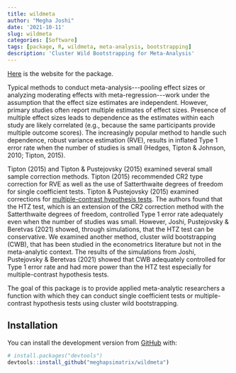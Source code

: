 ```yaml
---
title: wildmeta
author: "Megha Joshi"
date: '2021-10-11'
slug: wildmeta
categories: [Software]
tags: [package, R, wildmeta, meta-analysis, bootstrapping]
description: 'Cluster Wild Bootstrapping for Meta-Analysis'
---
```


[Here](https://meghapsimatrix.github.io/wildmeta/index.html) is the website for the package. 

Typical methods to conduct meta-analysis---pooling effect sizes or analyzing moderating effects with meta-regression---work under the assumption that the effect size estimates are independent. However, primary studies often report multiple estimates of effect sizes. Presence of multiple effect sizes leads to dependence as the estimates within each study are likely correlated (e.g., because the same participants provide multiple outcome scores). The increasingly popular method to handle such dependence, robust variance estimation (RVE), results in inflated Type 1 error rate when the number of studies is small (Hedges, Tipton & Johnson, 2010; Tipton, 2015). 

Tipton (2015) and Tipton & Pustejovsky (2015) examined several small sample correction methods. Tipton (2015) recommended CR2 type correction for RVE as well as the use of Satterthwaite degrees of freedom for single coefficient tests. Tipton & Pustejovsky (2015) examined corrections for [multiple-contrast hypothesis tests](https://cran.r-project.org/web/packages/clubSandwich/vignettes/Wald-tests-in-clubSandwich.html). The authors found that the HTZ test, which is an extension of the CR2 correction method with the Satterthwaite degrees of freedom, controlled Type 1 error rate adequately even when the number of studies was small. However, Joshi, Pustejovsky & Beretvas (2021) showed, through simulations, that the HTZ test can be conservative. We examined another method, cluster wild bootstrapping (CWB), that has been studied in the econometrics literature but not in the meta-analytic context. The results of the simulations from Joshi, Pustejovsky & Beretvas (2021) showed that CWB adequately controlled for Type 1 error rate and had more power than the HTZ test especially for multiple-contrast hypothesis tests.

The goal of this package is to provide applied meta-analytic researchers a function with which they can conduct single coefficient tests or multiple-contrast hypothesis tests using cluster wild bootstrapping. 

## Installation

You can install the development version from [GitHub](https://github.com/) with:

``` r
# install.packages("devtools")
devtools::install_github("meghapsimatrix/wildmeta")
```
